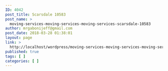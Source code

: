 ```yaml
---
ID: 4042
post_title: Scarsdale 10583
post_name: >
  moving-services-moving-services-moving-services-scarsdale-10583
author: mrgabonijeff@gmail.com
post_date: 2018-03-28 01:38:01
layout: page
link: >
  http://localhost/wordpress/moving-services-moving-services-moving-services-scarsdale-10583/
published: true
tags: [ ]
categories: [ ]
---
```

